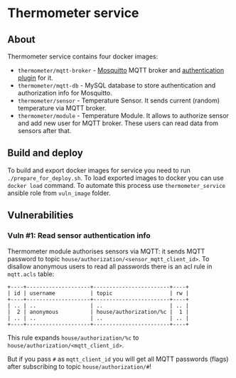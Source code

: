# Thermometer service

## About

Thermometer service contains four docker images:
* `thermometer/mqtt-broker` - [Mosquitto](https://mosquitto.org/) MQTT broker and [authentication plugin](https://github.com/jpmens/mosquitto-auth-plug) for it.
* `thermometer/mqtt-db` - MySQL database to store authentication and authorization info for Mosquitto.
* `thermometer/sensor` - Temperature Sensor. It sends current (random) temperature via MQTT broker.
* `thermometer/module` - Temperature Module. It allows to authorize sensor and add new user for MQTT broker. These users can read data from sensors after that.

## Build and deploy

To build and export docker images for service you need to run `./prepare_for_deploy.sh`. To load exported images to docker you can use `docker load` command. To automate this process use `thermometer_service` ansible role from `vuln_image` folder.

## Vulnerabilities

### Vuln #1: Read sensor authentication info

Thermometer module authorises sensors via MQTT: it sends MQTT password to topic `house/authorization/<sensor_mqtt_client_id>`.
To disallow anonymous users to read all passwords there is an acl rule in `mqtt.acls` table:

```
+----+--------------------+------------------------+----+
| id | username           | topic                  | rw |
+----+--------------------+------------------------+----+
| .. | ..                 | ..                     | .. |
|  2 | anonymous          | house/authorization/%c |  1 |
| .. | ..                 | ..                     | .. |
+----+--------------------+------------------------+----+
```

This rule expands `house/authorization/%c` to `house/authorization/<mqtt_client_id>`.

But if you pass `#` as `mqtt_client_id` you will get all MQTT passwords (flags) after subscribing to topic `house/authorization/#`!
